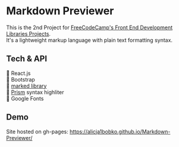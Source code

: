 # Markdown Previewer

This is the 2nd Project for [FreeCodeCamp's Front End Development Libraries Projects](https://www.freecodecamp.org/learn/front-end-development-libraries/front-end-development-libraries-projects/build-a-markdown-previewer). <br>
It's a lightweight markup language with plain text formatting syntax.

## Tech & API

🚀 React.js <br>
🚀 Bootstrap <br>
🚀 [marked library](https://cdnjs.com/libraries/marked) <br>
🚀 [Prism](https://prismjs.com/) syntax highliter <br>
🚀 Google Fonts <br>

## Demo

Site hosted on gh-pages: https://alicja1bobko.github.io/Markdown-Previewer/
